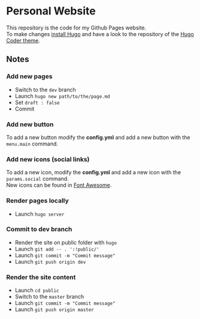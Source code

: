 # Personal Website

This repository is the code for my Github Pages website.  
To make changes [install Hugo](https://gohugo.io/) and have a look to
the repository of the [Hugo Coder theme](https://github.com/luizdepra/hugo-coder).

## Notes

### Add new pages

- Switch to the `dev` branch
- Launch `hugo new path/to/the/page.md`
- Set `draft : false`
- Commit


### Add new button

To add a new button modify the **config.yml** and add a new button with the `menu.main`
command.  

### Add new icons (social links)

To add a new icon, modify the **config.yml** and add a new icon with the `params.social`
command.  
New icons can be found in [Font Awesome](https://fontawesome.com).

### Render pages locally

- Launch `hugo server`

### Commit to dev branch

- Render the site on public folder with `hugo`
- Launch `git add -- . ':!public/'`
- Launch `git commit -m "Commit message"`
- Launch `git push origin dev`

### Render the site content

- Launch `cd public`
- Switch to the `master` branch
- Launch `git commit -m "Commit message"`
- Launch `git push origin master`

